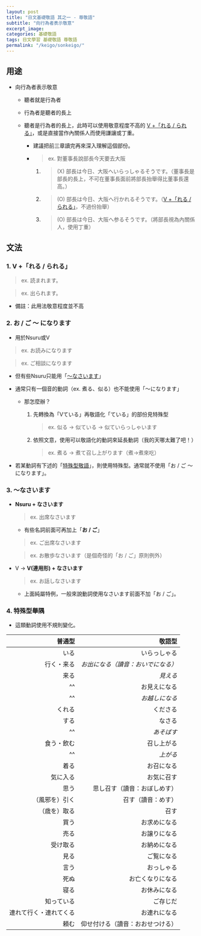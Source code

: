 ```yaml
---
layout: post
title: "日文基礎敬語 其之一 - 尊敬語"
subtitle: "向行為者表示敬意"
excerpt_image: 
categories: 基礎敬語
tags: 日文學習 基礎敬語 尊敬語
permalink: "/keigo/sonkeigo/"
---
```


## 用途

- 向行為者表示敬意

    - 聽者就是行為者

    - 行為者是聽者的長上

    - 聽者是行為者的長上，此時可以使用敬意程度不高的 [V +「れる / られる」](#1-v-れる--られる)，或是直接當作內關係人而使用謙讓或丁重。

        - 建議把前三章讀完再來深入理解這個部份。
        
        - > ex. 對董事長說部長今天要去大阪

            1. > (X) 部長は今日、大阪へいらっしゃるそうです。（董事長是部長的長上，不可在董事長面前將部長抬舉得比董事長還高。）

            2. > (O) 部長は今日、大阪へ行かれるそうです。（[V +「れる / られる」](#1-v-れる--られる)，不過份抬舉）

            3. > (O) 部長は今日、大阪へ参るそうです。（將部長視為內關係人，使用丁重）

## 文法

### 1. **V +「れる / られる」**
    
> ex. 読まれます。

> ex. 出られます。

- 備註：此用法敬意程度並不高

### 2. **お / ご ～ になります**

- 用於Nsuru或V

> ex. お読みになります

> ex. ご相談になります

- 但有些Nsuru只能用「[〜なさいます](#3-なさいます)」

- 通常只有一個音的動詞（ex. 煮る、似る）也不能使用「～になります」

    - 那怎麼辦？

        1. 先轉換為「Vている」再敬語化「ている」的部份見特殊型
            
            > ex. 似る → 似ている → 似ていらっしゃいます
            
        2. 依照文意，使用可以敬語化的動詞來延長動詞（我的天哪太難了吧！）
            
            > ex. 煮る → 煮て召し上がります（煮→煮來吃）
            
- 若某動詞有下述的「[特殊型敬語](#4-特殊型舉隅)」，則使用特殊型。通常就不使用「お / ご ～ になります」。

### 3. **〜なさいます**

- **Nsuru + なさいます**
    
    > ex. 出席なさいます
    
    - 有些名詞前面可再加上「**お / ご**」

    > ex. ご出席なさいます

    > ex. お散歩なさいます（是個奇怪的「お / ご」原則例外）

- V → **V(連用形) + なさいます**
    
    > ex. お話しなさいます
    
    - 上面純屬特例，一般來說動詞使用なさいます前面不加「お / ご」。

### 4. 特殊型舉隅

 - 這類動詞使用不規則變化。

|       普通型        |        敬語型        |
| -----------------: | ------------------: |
| いる | いらっしゃる |
| 行く・来る | *お出になる（讀音：おいでになる）* |
| 来る | *見える* |
| ^^ | お見えになる |
| ^^ | *お越しになる* |
| くれる | くださる |
| する | なさる |
| ^^ | *あそばす* |
| 食う・飲む | 召し上がる |
| ^^ | *上がる* |
| 着る | お召になる |
| 気に入る | お気に召す |
| 思う | 思し召す（讀音：おぼしめす） |
| （風邪を）引く | 召す（讀音：めす） |
| （歳を）取る | 召す |
| 買う | お求めになる |
| 売る | お譲りになる |
| 受け取る | お納めになる |
| 見る | ご覧になる |
| 言う | おっしゃる |
| 死ぬ | お亡くなりになる |
| 寝る | お休みになる |
| 知っている | ご存じだ |
| 連れて行く・連れてくる | お連れになる |
| 頼む | 仰せ付ける（讀音：おおせつける） |